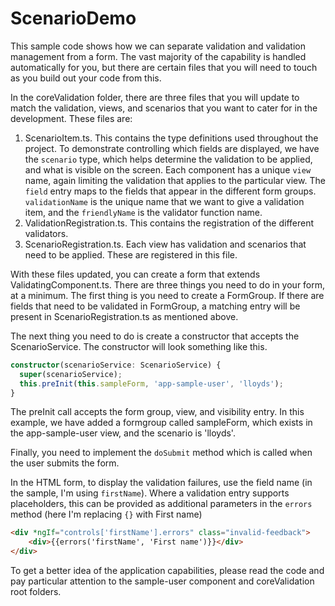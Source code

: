 # ScenarioDemo

This sample code shows how we can separate validation and validation management from a form. The vast majority of the capability
is handled automatically for you, but there are certain files that you will need to touch as you build out your code from this.

In the coreValidation folder, there are three files that you will update to match the validation, views, and scenarios that you want to
cater for in the development. These files are:

1. ScenarioItem.ts. This contains the type definitions used throughout the project. To demonstrate controlling which fields are displayed, we have the `scenario` type, which helps determine the validation to be applied, and what is visible on the screen. Each component has a unique `view` name, again limiting the validation that applies to the particular view. The `field` entry maps to the fields that appear in the different form groups. `validationName` is the unique name that we want to give a validation item, and the `friendlyName` is the validator function name.
1. ValidationRegistration.ts. This contains the registration of the different validators.
1. ScenarioRegistration.ts. Each view has validation and scenarios that need to be applied. These are registered in this file.

With these files updated, you can create a form that extends ValidatingComponent.ts. There are three things you need to do in your form, at a minimum. The first thing is you need to create a FormGroup. If there are fields that need to be validated in FormGroup, a matching entry will be present in ScenarioRegistration.ts as mentioned above.

The next thing you need to do is create a constructor that accepts the ScenarioService. The constructor will look something like this.
```typescript
constructor(scenarioService: ScenarioService) { 
  super(scenarioService);
  this.preInit(this.sampleForm, 'app-sample-user', 'lloyds');
}
```
The preInit call accepts the form group, view, and visibility entry. In this example, we have added a formgroup called sampleForm, which exists in the app-sample-user view, and the scenario is 'lloyds'.

Finally, you need to implement the `doSubmit` method which is called when the user submits the form.

In the HTML form, to display the validation failures, use the field name (in the sample, I'm using `firstName`). Where a validation entry supports placeholders, this can be provided as additional parameters in the `errors` method (here I'm replacing `{}` with First name)
```html
<div *ngIf="controls['firstName'].errors" class="invalid-feedback">
    <div>{{errors('firstName', 'First name')}}</div>
</div>
```
To get a better idea of the application capabilities, please read the code and pay particular attention to the sample-user component and coreValidation root folders.